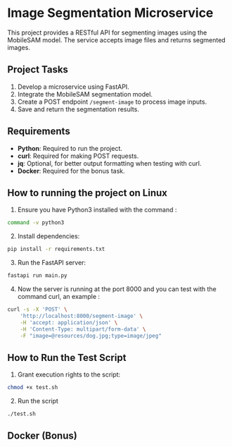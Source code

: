 # Image Segmentation Microservice

This project provides a RESTful API for segmenting images using the MobileSAM model. The service accepts image files and returns segmented images.

## Project Tasks

1. Develop a microservice using FastAPI.
2. Integrate the MobileSAM segmentation model.
3. Create a POST endpoint `/segment-image` to process image inputs.
4. Save and return the segmentation results.

## Requirements

- **Python**: Required to run the project.
- **curl**: Required for making POST requests.
- **jq**: Optional, for better output formatting when testing with curl.
- **Docker**: Required for the bonus task.

## How to running the project on Linux

1. Ensure you have Python3 installed with the command :
```bash
command -v python3
```
2. Install dependencies:
```bash
pip install -r requirements.txt
```
3. Run the FastAPI server:
```bash
fastapi run main.py
```
4. Now the server is running at the port 8000 and you can test with the command curl, an example :
```bash
curl -s -X 'POST' \
	'http://localhost:8000/segment-image' \
	-H 'accept: application/json' \
	-H 'Content-Type: multipart/form-data' \
	-F "image=@resources/dog.jpg;type=image/jpeg"
```

## How to Run the Test Script

1. Grant execution rights to the script:
```bash
chmod +x test.sh
```
2. Run the script
```bash
./test.sh
```

## Docker (Bonus)